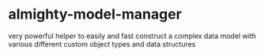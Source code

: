 # almighty-model-manager
very powerful helper to easily and fast construct a complex data model with various different custom object types and data structures
